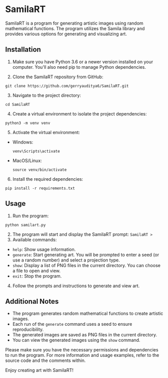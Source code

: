 # SamilaRT

SamilaRT is a program for generating artistic images using random mathematical functions. The program utilizes the Samila library and provides various options for generating and visualizing art.

## Installation

1. Make sure you have Python 3.6 or a newer version installed on your computer. You'll also need pip to manage Python dependencies.

2. Clone the SamilaRT repository from GitHub:
```
git clone https://github.com/gerryauditya6/SamilaRT.git
```
3. Navigate to the project directory:
```
cd SamilaRT
```
4. Create a virtual environment to isolate the project dependencies:
```
python3 -m venv venv
```
5. Activate the virtual environment:
- Windows:
  ```
  venv\Scripts\activate
  ```
- MacOS/Linux:
  ```
  source venv/bin/activate
  ```
6. Install the required dependencies:
```
pip install -r requirements.txt
```

## Usage

1. Run the program:
```
python samilart.py
```
2. The program will start and display the SamilaRT prompt: `SamilaRT >`
3. Available commands:
- `help`: Show usage information.
- `generate`: Start generating art. You will be prompted to enter a seed (or use a random number) and select a projection type.
- `show`: Display a list of PNG files in the current directory. You can choose a file to open and view.
- `exit`: Stop the program.

4. Follow the prompts and instructions to generate and view art.

## Additional Notes

- The program generates random mathematical functions to create artistic images.
- Each run of the `generate` command uses a seed to ensure reproducibility.
- The generated images are saved as PNG files in the current directory.
- You can view the generated images using the `show` command.

Please make sure you have the necessary permissions and dependencies to run the program. For more information and usage examples, refer to the source code and the comments within.

Enjoy creating art with SamilaRT!
